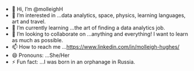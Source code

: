 - 👋 Hi, I’m @molleighH
- 👀 I’m interested in ...data analytics, space, physics, learning languages, art and travel.
- 🌱 I’m currently learning ...the art of finding a data analytics job.
- 💞️ I’m looking to collaborate on ...anything and everything! I want to learn as much as possible. 
- 📫 How to reach me ...https://www.linkedin.com/in/molleigh-hughes/
- 😄 Pronouns: ...She/Her
- ⚡ Fun fact: ...I was born in an orphanage in Russia.

<!---
molleighH/molleighH is a ✨ special ✨ repository because its `README.md` (this file) appears on your GitHub profile.
You can click the Preview link to take a look at your changes.
--->

